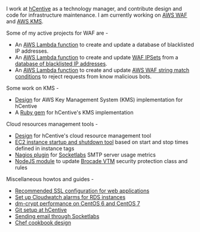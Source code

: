 I work at [hCentive](https://www.hcentive.com) as a technology manager, and contribute design and code for infrastructure maintenance.
I am currently working on [AWS WAF](https://aws.amazon.com/waf/) and [AWS KMS](https://aws.amazon.com/kms/).

Some of my active projects for WAF are -
* An [AWS Lambda function](https://github.com/hcentive/waf-update-ipdatabase) to create and update a database of blacklisted IP addresses.
* An [AWS Lambda function](https://github.com/hcentive/waf-update-blacklist) to create and update [WAF IPSets](http://docs.aws.amazon.com/waf/latest/APIReference/API_IPSet.html) from a [database of blacklisted IP addresses](https://github.com/hcentive/waf-update-ipdatabase).
* An [AWS Lambda function](https://github.com/hcentive/waf-update-badbotdata) to create and update [AWS WAF string match conditions](http://docs.aws.amazon.com/waf/latest/developerguide/web-acl-string-conditions.html) to reject requests from know malicious bots.

Some work on KMS -
* [Design](https://github.com/hcentive/kms) for AWS Key Management System (KMS) implementation for hCentive
* A [Ruby gem](https://github.com/hcentive/hcentive-kms-cli) for hCentive's KMS implementation

Cloud resources management tools -
* [Design](https://github.com/hcentive/cloudmanage) for hCentive's cloud resource management tool
* [EC2 instance startup and shutdown tool](https://github.com/hcentive/ec2-startup-shutdown) based on start and stop times defined in instance tags
* [Nagios plugin](https://github.com/hcentive/socketlabs-status) for [Socketlabs](https://www.socketlabs.com) SMTP server usage metrics
* [NodeJS module](https://github.com/hcentive/brocade-update-firewall) to update [Brocade VTM](http://www.brocade.com/en/products-services/software-networking/application-delivery-controllers/virtual-traffic-manager.html) security protection class and rules

Miscellaneous howtos and guides -
* [Recommended SSL configuration for web applications](how-to-ssllabs.md)
* [Set up Cloudwatch alarms for RDS instances](rds-cloudwatch-alarms.md)
* [dm-crypt performance on CentOS 6 and CentOS 7](https://github.com/satie/dm-crypt-centos-performance)
* [Git setup at hCentive](https://github.com/hcentive/git-setup)
* [Sending email through Socketlabs](sending_email_through_socketlabs.md)
* [Chef cookbook design](https://github.com/hcentive/chef)

